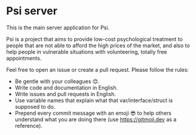# Psi server

This is the main server application for Psi.

Psi is a project that aims to provide low-cost psychological treatment to people that are not able to afford the high prices of the market, and also to help people in vulnerable situations with volunteering, totally free appointments.

Feel free to open an issue or create a pull request. Please follow the rules:
- Be gentle with your colleagues 😊.
- Write code and documentation in English.
- Write issues and pull requests in English.
- Use variable names that explain what that var/interface/struct is supposed to do.
- Prepend every commit message with an emoji 😎 to help others understand what you are doing there (use https://gitmoji.dev as a reference).